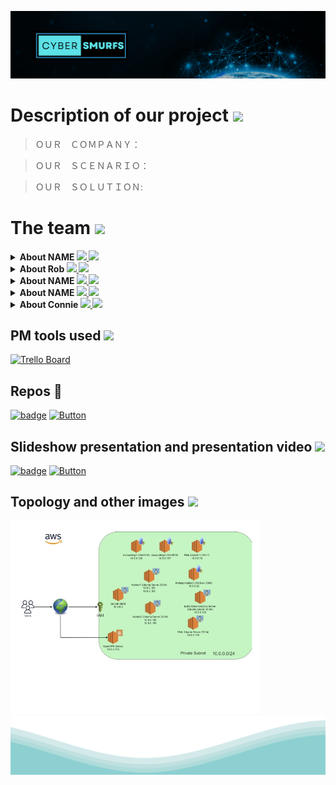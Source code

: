 ![banner](https://github.com/cyber-smurfs/.github/blob/main/profile/banner_CM.png)

# Description of our project <img width="80" src="https://media0.giphy.com/media/RDZo7znAdn2u7sAcWH/giphy.gif">
> ＯＵＲ　ＣＯＭＰＡＮＹ：

> ＯＵＲ　ＳＣＥＮＡＲＩＯ：

> ＯＵＲ　ＳＯＬＵＴＩＯＮ:


# The team <img img width="100" src="https://media0.giphy.com/media/OrDMyHY3lmvPLxBcMs/giphy.gif"/>
<details>
    <summary><b> About NAME <a href="https://github.com">
            <img height="30" src="https://www.vectorlogo.zone/logos/github/github-tile.svg" />
            </a>  <a href="https://www.linkedin.com/">
            <img height="30" src="https://www.vectorlogo.zone/logos/linkedin/linkedin-icon.svg" />
            </a> </b></summary><br/>
TEXT. TEXT. TEXT. 
</details>

<details>
    <summary><b> About Rob <a href="https://github.com">
            <img height="30" src="https://www.vectorlogo.zone/logos/github/github-tile.svg" />
            </a>  <a href="https://www.linkedin.com/">
            <img height="30" src="https://www.vectorlogo.zone/logos/linkedin/linkedin-icon.svg" />
            </a> </b></summary><br/>
Previously employed as a DTRA DoD Red Team Liaison. Chose cybersecurity to challenge myself. Pursuing a SOC Analyst position.
</details>

<details>
    <summary><b> About NAME <a href="https://github.com">
            <img height="30" src="https://www.vectorlogo.zone/logos/github/github-tile.svg" />
            </a>  <a href="https://www.linkedin.com/">
            <img height="30" src="https://www.vectorlogo.zone/logos/linkedin/linkedin-icon.svg" />
            </a> </b></summary><br/>
TEXT. TEXT. TEXT. 
</details>

<details>
    <summary><b> About NAME <a href="https://github.com">
            <img height="30" src="https://www.vectorlogo.zone/logos/github/github-tile.svg" />
            </a>  <a href="https://www.linkedin.com/">
            <img height="30" src="https://www.vectorlogo.zone/logos/linkedin/linkedin-icon.svg" />
            </a> </b></summary><br/>
TEXT. TEXT. TEXT. 
</details>

<details>
    <summary><b> About Connie <a href="https://github.com">
            <img height="30" src="https://www.vectorlogo.zone/logos/github/github-tile.svg" />
            </a>  <a href="https://www.linkedin.com/">
            <img height="30" src="https://www.vectorlogo.zone/logos/linkedin/linkedin-icon.svg" />
            </a> </b></summary><br/>
Marine veteran located in Florida. Has a B.A. in computer science with previous programming experience. Enjoys being outdoors and likes to garden. 
</details>


## PM tools used <img width="50" src="https://media4.giphy.com/media/l3vR85PnGsBwu1PFK/giphy.gif"/>
[![Trello Board](https://img.shields.io/badge/Our%20Trello%20Board-0052CC?style=for-the-badge&logo=trello&logoColor=white)](https://trello.com/b/W15QbhDJ/cyber-smurf-project-management)

## Repos 📄
[![badge](https://img.shields.io/badge/Documentations%20Repo-1338BE?style=for-the-badge)](https://github.com/Cyber-Fortress-Technologies/Project-Docs)
[![Button](https://img.shields.io/badge/Standard%20Procedures%20Repo-1338BE?style=for-the-badge)](https://github.com/Cyber-Fortress-Technologies/SOPs)

## Slideshow presentation and presentation video <img width="50" src="https://media0.giphy.com/media/NSooDzvyow8sO7za0c/giphy.gif"/>
[![badge](https://img.shields.io/badge/Slideshow%20Presentation-1338BE?style=for-the-badge)](https://github.com/Cyber-Fortress-Technologies/Project-Docs)
[![Button](https://img.shields.io/badge/Presentation%20Video%20Recording-1338BE?style=for-the-badge)](https://github.com/Cyber-Fortress-Technologies/SOPs)

## Topology and other images <img width="50" src="https://media2.giphy.com/media/077i6AULCXc0FKTj9s/giphy.gif"/>
<img width="400" src="https://github.com/cyber-smurfs/Documents/blob/main/401%20final%20-%20Cyber%20Smurfs%20topology.jpg"/>







<img img width="1000" src="https://github.com/cyber-smurfs/.github/blob/main/profile/waves.svg"/>

<!--
![b](https://i.pinimg.com/736x/fe/73/35/fe7335584fbcec8898345661ce8e0d2e--search.jpg)
<p align="center">
  <img  src="https://readme-typing-svg.demolab.com?font=fira+code&size=25&duration=3000&pause=1000&color=A40000&multiline=true&width=435&lines=Welcome+To+Cyber+Fortress+%F0%9F%91%8B+">
</p>
![](https://strohljackson.files.wordpress.com/2016/11/smurf2.gif?w=700)

**Here are some ideas to get you started:**

🙋‍♀️ A short introduction - what is your organization all about?
🌈 Contribution guidelines - how can the community get involved?
👩‍💻 Useful resources - where can the community find your docs? Is there anything else the community should know?
🍿 Fun facts - what does your team eat for breakfast?
🧙 Remember, you can do mighty things with the power of [Markdown](https://docs.github.com/github/writing-on-github/getting-started-with-writing-and-formatting-on-github/basic-writing-and-formatting-syntax)
-->

